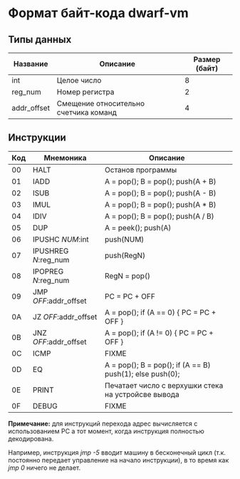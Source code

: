Формат байт-кода dwarf-vm
=========================

Типы данных
-----------

Название    | Описание                              | Размер (байт)
----------- |---------------------------------------|--------------
int         | Целое число                           | 8
reg_num     | Номер регистра                        | 2
addr_offset | Смещение относительно счетчика команд | 4

Инструкции
----------

 Код | Мнемоника            | Описание
 --- | ----------------     | ---------------------------------
  00 | HALT                 | Останов программы
  01 | IADD                 | A = pop(); B = pop(); push(A + B)
  02 | ISUB                 | A = pop(); B = pop(); push(A - B)
  03 | IMUL                 | A = pop(); B = pop(); push(A * B)
  04 | IDIV                 | A = pop(); B = pop(); push(A / B)
  05 | DUP                  | A = peek(); push(A)
  06 | IPUSHC *NUM*:int       | push(NUM)
  07 | IPUSHREG *N*:reg_num   | push(RegN)
  08 | IPOPREG *N*:reg_num    | RegN = pop()
  09 | JMP *OFF*:addr_offset  | PC = PC + OFF
  0A | JZ *OFF*:addr_offset   | A = pop(); if (A == 0) { PC = PC + OFF }
  0B | JNZ *OFF*:addr_offset  | A = pop(); if (A != 0) { PC = PC + OFF }
  0C | ICMP                 | FIXME
  0D | EQ                   | A = pop(); B = pop(); if (A == B) push(1); else push(0);
  0E | PRINT                | Печатает число с верхушки стека на устройсве вывода
  0F | DEBUG                | FIXME
  
  **Примечание:** для инструкций перехода адрес вычисляется с использованием PC 
  а тот момент, когда инструкция полностью декодирована.
  
  Например, инструкция *jmp -5* вводит машину в бесконечный цикл (т.к. постоянно передает управление на начало инструкции), в то время как *jmp 0* ничего не делает.
  
